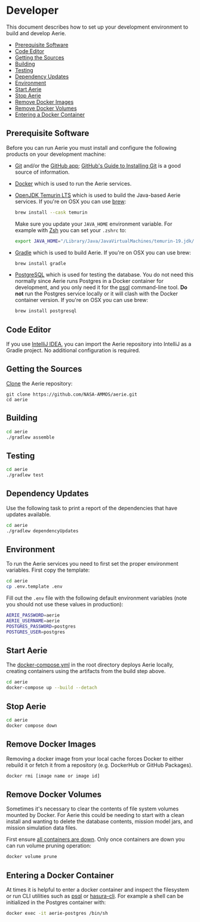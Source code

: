 # Developer

This document describes how to set up your development environment to build and develop Aerie.

- [Prerequisite Software](#prerequisite-software)
- [Code Editor](#code-editor)
- [Getting the Sources](#getting-the-sources)
- [Building](#building)
- [Testing](#testing)
- [Dependency Updates](#dependency-updates)
- [Environment](#environment)
- [Start Aerie](#start-aerie)
- [Stop Aerie](#stop-aerie)
- [Remove Docker Images](#remove-docker-images)
- [Remove Docker Volumes](#remove-docker-volumes)
- [Entering a Docker Container](#entering-a-docker-container)

## Prerequisite Software

Before you can run Aerie you must install and configure the following products on your development machine:

- [Git](http://git-scm.com) and/or the [GitHub app](https://desktop.github.com/); [GitHub's Guide to Installing Git](https://help.github.com/articles/set-up-git) is a good source of information.

- [Docker](https://www.docker.com/) which is used to run the Aerie services.

- [OpenJDK Temurin LTS](https://adoptium.net/temurin/) which is used to build the Java-based Aerie services. If you're on OSX you can use [brew](https://brew.sh/):

  ```sh
  brew install --cask temurin
  ```

  Make sure you update your `JAVA_HOME` environment variable. For example with [Zsh](https://www.zsh.org/) you can set your `.zshrc` to:

  ```sh
  export JAVA_HOME="/Library/Java/JavaVirtualMachines/temurin-19.jdk/Contents/Home"
  ```

- [Gradle](https://gradle.org) which is used to build Aerie. If you're on OSX you can use brew:

  ```sh
  brew install gradle
  ```

- [PostgreSQL](https://www.postgresql.org) which is used for testing the database. You do not need this normally since Aerie runs Postgres in a Docker container for development, and you only need it for the [psql](https://www.postgresql.org/docs/current/app-psql.html) command-line tool. **Do not** run the Postgres service locally or it will clash with the Docker container version. If you're on OSX you can use brew:

  ```sh
  brew install postgresql
  ```

## Code Editor

If you use [IntelliJ IDEA](https://www.jetbrains.com/idea/), you can import the Aerie repository into IntelliJ as a Gradle project. No additional configuration is required.

## Getting the Sources

[Clone](https://help.github.com/en/github/creating-cloning-and-archiving-repositories/cloning-a-repository) the Aerie repository:

```shell
git clone https://github.com/NASA-AMMOS/aerie.git
cd aerie
```

## Building

```sh
cd aerie
./gradlew assemble
```

## Testing

```sh
cd aerie
./gradlew test
```

## Dependency Updates

Use the following task to print a report of the dependencies that have updates available.

```sh
cd aerie
./gradlew dependencyUpdates
```

## Environment

To run the Aerie services you need to first set the proper environment variables. First copy the template:

```sh
cd aerie
cp .env.template .env
```

Fill out the `.env` file with the following default environment variables (note you should not use these values in production):

```sh
AERIE_PASSWORD=aerie
AERIE_USERNAME=aerie
POSTGRES_PASSWORD=postgres
POSTGRES_USER=postgres
```

## Start Aerie

The [docker-compose.yml](../docker-compose.yml) in the root directory deploys Aerie locally, creating containers using the artifacts from the build step above.

```sh
cd aerie
docker-compose up --build --detach
```

## Stop Aerie

```sh
cd aerie
docker compose down
```

## Remove Docker Images

Removing a docker image from your local cache forces Docker to either rebuild it or fetch it from a repository (e.g. DockerHub or GitHub Packages).

```sh
docker rmi [image name or image id]
```

## Remove Docker Volumes

Sometimes it's necessary to clear the contents of file system volumes mounted by Docker. For Aerie this could be needing
to start with a clean install and wanting to delete the database contents, mission model jars, and mission simulation
data files.

First ensure [all containers are down](#stop-aerie). Only once containers are down you can run volume
pruning operation:

```sh
docker volume prune
```

## Entering a Docker Container

At times it is helpful to enter a docker container and inspect the filesystem or run CLI utilities such as
[psql](https://www.postgresql.org/docs/current/app-psql.html) or [hasura-cli](https://hasura.io/docs/latest/hasura-cli/commands/index/). For example a shell can be initialized in the Postgres container with:

```sh
docker exec -it aerie-postgres /bin/sh
```
